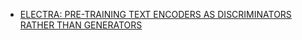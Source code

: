 - [ELECTRA: PRE-TRAINING TEXT ENCODERS AS DISCRIMINATORS RATHER THAN GENERATORS](https://arxiv.org/pdf/2003.10555.pdf)